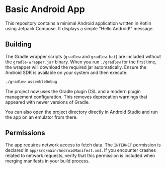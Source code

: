 # Basic Android App

This repository contains a minimal Android application written in Kotlin using Jetpack Compose. It displays a simple "Hello Android!" message.

## Building

The Gradle wrapper scripts (`gradlew` and `gradlew.bat`) are included without the
`gradle-wrapper.jar` binary. When you run `./gradlew` for the first time, the
wrapper will download the required jar automatically. Ensure the Android SDK is
available on your system and then execute:

```bash
./gradlew assembleDebug
```

The project now uses the Gradle plugin DSL and a modern plugin management
configuration. This removes deprecation warnings that appeared with newer
versions of Gradle.

You can also open the project directory directly in Android Studio and run the
app on an emulator from there.

## Permissions

The app requires network access to fetch data. The `INTERNET` permission is
declared in `app/src/main/AndroidManifest.xml`. If you encounter crashes related
to network requests, verify that this permission is included when merging
manifests in your build process.
